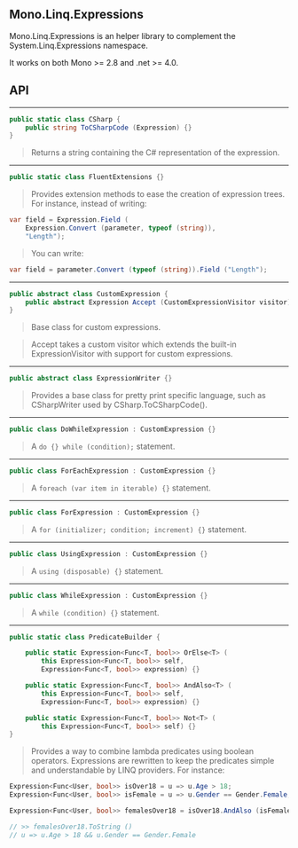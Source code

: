 ## Mono.Linq.Expressions

Mono.Linq.Expressions is an helper library to complement the System.Linq.Expressions namespace.

It works on both Mono >= 2.8 and .net >= 4.0.

## API

***

```csharp
public static class CSharp {
	public string ToCSharpCode (Expression) {}
}
```

> Returns a string containing the C# representation of the expression.

***

```csharp
public static class FluentExtensions {}
```

> Provides extension methods to ease the creation of expression trees. For instance, instead of writing:

```csharp
var field = Expression.Field (
	Expression.Convert (parameter, typeof (string)),
	"Length");
```

> You can write:

```csharp
var field = parameter.Convert (typeof (string)).Field ("Length");
```

***

```csharp
public abstract class CustomExpression {
	public abstract Expression Accept (CustomExpressionVisitor visitor) {}
}

```

> Base class for custom expressions.

> Accept takes a custom visitor which extends the built-in ExpressionVisitor with support for custom expressions.

***

```csharp
public abstract class ExpressionWriter {}
```

> Provides a base class for pretty print specific language, such as CSharpWriter used by CSharp.ToCSharpCode().

***

```csharp
public class DoWhileExpression : CustomExpression {}
```

> A `do {} while (condition);` statement.

***

```csharp
public class ForEachExpression : CustomExpression {}
```

> A `foreach (var item in iterable) {}` statement.

***

```csharp
public class ForExpression : CustomExpression {}
```

> A `for (initializer; condition; increment) {}` statement.

***

```csharp
public class UsingExpression : CustomExpression {}
```

> A `using (disposable) {}` statement.

***

```csharp
public class WhileExpression : CustomExpression {}
```

> A `while (condition) {}` statement.

***

```csharp
public static class PredicateBuilder {

	public static Expression<Func<T, bool>> OrElse<T> (
		this Expression<Func<T, bool>> self,
		Expression<Func<T, bool>> expression) {}

	public static Expression<Func<T, bool>> AndAlso<T> (
		this Expression<Func<T, bool>> self,
		Expression<Func<T, bool>> expression) {}

	public static Expression<Func<T, bool>> Not<T> (
		this Expression<Func<T, bool>> self) {}
}
```

> Provides a way to combine lambda predicates using boolean operators. Expressions are rewritten to keep the predicates simple and understandable by LINQ providers. For instance:

```csharp
Expression<Func<User, bool>> isOver18 = u => u.Age > 18;
Expression<Func<User, bool>> isFemale = u => u.Gender == Gender.Female;

Expression<Func<User, bool>> femalesOver18 = isOver18.AndAlso (isFemale);

// >> femalesOver18.ToString ()
// u => u.Age > 18 && u.Gender == Gender.Female
```
